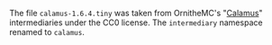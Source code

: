 The file `calamus-1.6.4.tiny` was taken from OrnitheMC's "[Calamus](https://maven.ornithemc.net/releases/net/ornithemc/calamus-intermediary/1.6.4/calamus-intermediary-1.6.4-v2.jar)" intermediaries under the CC0 license. 
The `intermediary` namespace renamed to `calamus`.